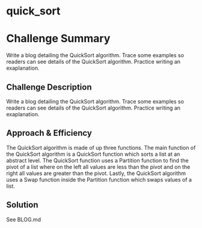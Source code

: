# quick_sort

# Challenge Summary
Write a blog detailing the QuickSort algorithm. Trace some examples so readers can see details of the QuickSort algorithm. Practice writing an exaplanation.

## Challenge Description
Write a blog detailing the QuickSort algorithm. Trace some examples so readers can see details of the QuickSort algorithm. Practice writing an exaplanation.

## Approach & Efficiency
The QuickSort algorithm is made of up three functions. The main function of the QuickSort algorithm is a QuickSort function which sorts a list at an abstract level. The QuickSort function uses a Partition function to find the pivot of a list where on the left all values are less than the pivot and on the right all values are greater than the pivot. Lastly, the QuickSort algorithm uses a Swap function inside the Partition function which swaps values of a list.

## Solution
See BLOG.md
